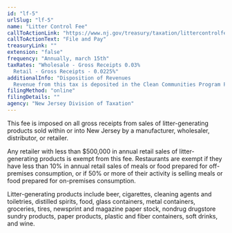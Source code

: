 ```yaml
---
id: "lf-5"
urlSlug: "lf-5"
name: "Litter Control Fee"
callToActionLink: "https://www.nj.gov/treasury/taxation/littercontrolfee.shtml"
callToActionText: "File and Pay"
treasuryLink: ""
extension: "false"
frequency: "Annually, march 15th"
taxRates: "Wholesale - Gross Receipts 0.03%
  Retail - Gross Receipts - 0.0225%"
additionalInfo: "Disposition of Revenues
  Revenue from this tax is deposited in the Clean Communities Program Fund and are used for litter pickup and removal, and to provide recycling grants to New Jersey counties and municipalities."
filingMethod: "online"
filingDetails: ""
agency: "New Jersey Division of Taxation"
---
```


This fee is imposed on all gross receipts from sales of litter-generating products sold within or into New Jersey by a manufacturer, wholesaler, distributor, or retailer.

Any retailer with less than $500,000 in annual retail sales of litter-generating products is exempt from this fee. Restaurants are exempt if they have less than 10% in annual retail sales of meals or food prepared for off-premises consumption, or if 50% or more of their activity is selling meals or food prepared for on-premises consumption.

Litter-generating products include beer, cigarettes, cleaning agents and toiletries, distilled spirits, food, glass containers, metal containers, groceries, tires, newsprint and magazine paper stock, nondrug drugstore sundry products, paper products, plastic and fiber containers, soft drinks, and wine.
